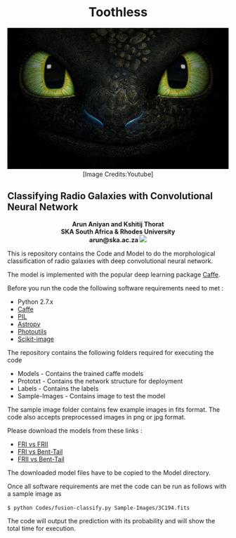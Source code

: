 <h1 align="center"> Toothless</h1>

<p align="center">
  <img src="images/toothless.jpg"> <br> [Image Credits:Youtube]
</p>  


<h2 align="centre"> Classifying Radio Galaxies with Convolutional Neural Network </h2>

<p align="center"> <b> Arun Aniyan and Kshitij Thorat <br> SKA South Africa & Rhodes University <br> arun@ska.ac.za </b>
 <img src="https://zenodo.org/badge/90636806.svg">

</p>


This is repository contains the Code and Model to do the morphological classification of radio galaxies with deep convolutional neural network. 

The model is implemented with the popular deep learning package [Caffe](http://caffe.berkeleyvision.org/). 


Before you run the code the following software requirements need to met :

- Python 2.7.x
- [Caffe](http://caffe.berkeleyvision.org/)
- [PIL](https://pillow.readthedocs.io/en/4.1.x/)
- [Astropy](http://www.astropy.org/)
- [Photoutils](https://photutils.readthedocs.io/en/stable/)
- [Scikit-image](http://scikit-image.org/)

 
The repository contains the following folders required for executing the code
- Models - Contains the trained caffe models
- Prototxt - Contains the network structure for deployment
- Labels - Contains the labels 
- Sample-Images - Contains image to test the model


The sample image folder contains few example images in fits format. The code also accepts preprocessed images in png or jpg format. 

Please download the models from these links :
- [FRI vs FRII](https://drive.google.com/open?id=0B1qOiNTPcMj9RTE0ckFSTHZ4MnM)
- [FRI vs Bent-Tail](https://drive.google.com/open?id=0B1qOiNTPcMj9S2owZ3pyODNaU1k)
- [FRII vs Bent-Tail](https://drive.google.com/open?id=0B1qOiNTPcMj9ZU81Wlo3MFhzNVE)

The downloaded model files have to be copied to the Model directory. 

Once all software requirements are met the code can be run as follows with a sample image as 

`$ python Codes/fusion-classify.py Sample-Images/3C194.fits`

The code will output the prediction with its probability and will show the total time for execution.